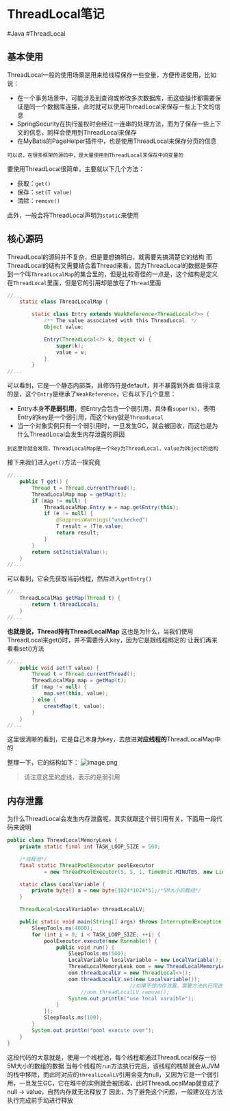 # ThreadLocal笔记
#Java #ThreadLocal
## 基本使用
ThreadLocal一般的使用场景是用来给线程保存一些变量，方便传递使用，比如说：
* 在一个事务场景中，可能涉及到查询或修改多次数据库，而这些操作都需要保证是同一个数据库连接，此时就可以使用ThreadLocal来保存一些上下文的信息
* SpringSecurity在执行鉴权时会经过一连串的处理方法，而为了保存一些上下文的信息，同样会使用到ThreadLocal来保存
* 在MyBatis的PageHelper插件中，也是使用ThreadLocal来保存分页的信息

```ad-note
可以说，在很多框架的源码中，是大量使用到ThreadLocal来保存中间变量的
```
要使用ThreadLocal很简单，主要就以下几个方法：
* 获取：`get()`
* 保存：`set(T value)`
* 清除：`remove()`

此外，一般会将ThreadLocal声明为`static`来使用
## 核心源码
ThreadLocal的源码并不复杂，但是要想搞明白，就需要先搞清楚它的结构
而ThreadLocal的结构又需要结合着Thread来看，因为ThreadLocal的数据是保存到一个叫`ThreadLocalMap`的集合里的，但是比较奇怪的一点是，这个结构是定义在`ThreadLocal`里面，但是它的引用却是放在了`Thread`里面

```java fold:ThreadLocal#ThreadLocalMap
//...
    static class ThreadLocalMap {

        static class Entry extends WeakReference<ThreadLocal<?>> {
            /** The value associated with this ThreadLocal. */
            Object value;

            Entry(ThreadLocal<?> k, Object v) {
                super(k);
                value = v;
            }
        }
//...
```
可以看到，它是一个静态内部类，且修饰符是default，并不暴露到外面
值得注意的是，这个`Entry`是继承了`WeakReference`，它有以下几个意思：
* Entry本身**不是弱引用**，但Entry会包含一个弱引用，具体看`super(k)`，表明Entry的key是一个弱引用，而这个key就是`ThreadLocal`
* 当一个对象实例只有一个弱引用时，一旦发生GC，就会被回收，而这也是为什么ThreadLocal会发生内存泄露的原因

```ad-info
到这里你就会发现，ThreadLocalMap是一个key为ThreadLocal，value为Object的结构
```
接下来我们进入`get()`方法一探究竟
```java fold:ThreadLocal#get()
//...
    public T get() {
        Thread t = Thread.currentThread();
        ThreadLocalMap map = getMap(t);
        if (map != null) {
            ThreadLocalMap.Entry e = map.getEntry(this);
            if (e != null) {
                @SuppressWarnings("unchecked")
                T result = (T)e.value;
                return result;
            }
        }
        return setInitialValue();
    }
//...
```
可以看到，它会先获取当前线程，然后进入`getEntry()`
```java fold:ThreadLocal#getEntry()
//...
    ThreadLocalMap getMap(Thread t) {
        return t.threadLocals;
    }
//...
```
**也就是说，Thread持有ThreadLocalMap**
这也是为什么，当我们使用ThreadLocal来get()时，并不需要传入key，因为它是跟线程绑定的
让我们再来看看set()方法
```java fold:ThreadLocal#set(T value)
//...
    public void set(T value) {
        Thread t = Thread.currentThread();
        ThreadLocalMap map = getMap(t);
        if (map != null) {
            map.set(this, value);
        } else {
            createMap(t, value);
        }
    }
//...
```
这里很清晰的看到，它是自己本身为key，去放进**对应线程的**ThreadLocalMap中的

整理一下，它的结构如下：
![image.png](https://cdn.jsdelivr.net/gh/HoShum/PictureRepo/imgs/202404031010634.png)
>请注意这里的虚线，表示的是弱引用

## 内存泄露
为什么ThreadLocal会发生内存泄露呢，其实就跟这个弱引用有关，下面用一段代码来说明
```java
public class ThreadLocalMemoryLeak {
    private static final int TASK_LOOP_SIZE = 500;

    /*线程池*/
    final static ThreadPoolExecutor poolExecutor
            = new ThreadPoolExecutor(5, 5, 1, TimeUnit.MINUTES, new LinkedBlockingQueue<>());

    static class LocalVariable {
        private byte[] a = new byte[1024*1024*5];/*5M大小的数组*/
    }

    ThreadLocal<LocalVariable> threadLocalLV;

    public static void main(String[] args) throws InterruptedException {
        SleepTools.ms(4000);
        for (int i = 0; i < TASK_LOOP_SIZE; ++i) {
            poolExecutor.execute(new Runnable() {
                public void run() {
                    SleepTools.ms(500);
                    LocalVariable localVariable = new LocalVariable();
                   	ThreadLocalMemoryLeak oom = new ThreadLocalMemoryLeak();
                    oom.threadLocalLV = new ThreadLocal<>();
                   	oom.threadLocalLV.set(new LocalVariable());
										//如果不想内存泄露，需要方法执行完进行remove
                		//oom.threadLocalLV.remove();
                    System.out.println("use local varaible");
                }
            });
            SleepTools.ms(100);
        }
        System.out.println("pool execute over");
    }
}
```
这段代码的大意就是，使用一个线程池，每个线程都通过ThreadLocal保存一份5M大小的数组的数据
当每个线程的`run`方法执行完后，该线程的栈帧就会从JVM的栈中移除，而此时对应的`threalLocalLV`引用会变为null，又因为它是一个弱引用，一旦发生GC，它在堆中的实例就会被回收，此时ThreadLocalMap就变成了 null -> value，自然内存就无法释放了
因此，为了避免这个问题，一般建议在方法执行完成前手动进行释放